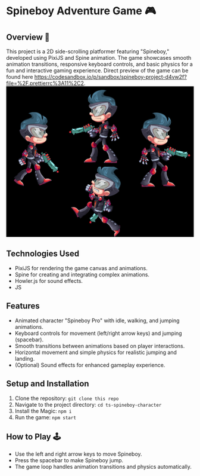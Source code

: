 # Spineboy Adventure Game 🎮

## Overview 🌈
This project is a 2D side-scrolling platformer featuring "Spineboy," developed using PixiJS and Spine animation. The game showcases smooth animation transitions, responsive keyboard controls, and basic physics for a fun and interactive gaming experience. Direct preview of the game can be found here https://codesandbox.io/p/sandbox/spineboy-project-d4vw2f?file=%2F.prettierrc%3A11%2C2. 
![Spineboy Gameplay](spineboy-canva.png)


## Technologies Used
- PixiJS for rendering the game canvas and animations.
- Spine for creating and integrating complex animations.
- Howler.js for sound effects.
- JS

## Features
- Animated character "Spineboy Pro" with idle, walking, and jumping animations.
- Keyboard controls for movement (left/right arrow keys) and jumping (spacebar).
- Smooth transitions between animations based on player interactions.
- Horizontal movement and simple physics for realistic jumping and landing.
- (Optional) Sound effects for enhanced gameplay experience.

## Setup and Installation
1. Clone the repository: `git clone this repo`
2. Navigate to the project directory: `cd ts-spineboy-character`
3. Install the Magic: `npm i`
4. Run the game: `npm start`

## How to Play 🕹️
- Use the left and right arrow keys to move Spineboy.
- Press the spacebar to make Spineboy jump.
- The game loop handles animation transitions and physics automatically.

